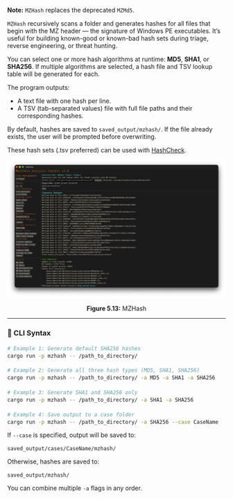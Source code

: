 **Note:** `MZHash` replaces the deprecated `MZMd5`.

`MZHash` recursively scans a folder and generates hashes for all files that begin with the MZ header — the signature of Windows PE executables. It’s useful for building known-good or known-bad hash sets during triage, reverse engineering, or threat hunting.

You can select one or more hash algorithms at runtime: **MD5**, **SHA1**, or **SHA256**. If multiple algorithms are selected, a hash file and TSV lookup table will be generated for each.

The program outputs:
- A text file with one hash per line.
- A TSV (tab-separated values) file with full file paths and their corresponding hashes.

By default, hashes are saved to `saved_output/mzhash/`. If the file already exists, the user will be prompted before overwriting.

These hash sets (.tsv preferred) can be used with [HashCheck](hashcheck.md).

![MZHash](../images/mzhash.png)

<p align="center"><strong>Figure 5.13:</strong> MZHash</p>

---

### 🔧 CLI Syntax

```bash
# Example 1: Generate default SHA256 hashes
cargo run -p mzhash -- /path_to_directory/

# Example 2: Generate all three hash types (MD5, SHA1, SHA256)
cargo run -p mzhash -- /path_to_directory/ -a MD5 -a SHA1 -a SHA256

# Example 3: Generate SHA1 and SHA256 only
cargo run -p mzhash -- /path_to_directory/ -a SHA1 -a SHA256

# Example 4: Save output to a case folder
cargo run -p mzhash -- /path_to_directory/ -a SHA256 --case CaseName
```

If `--case` is specified, output will be saved to:

```
saved_output/cases/CaseName/mzhash/
```

Otherwise, hashes are saved to:

```
saved_output/mzhash/
```

You can combine multiple `-a` flags in any order.